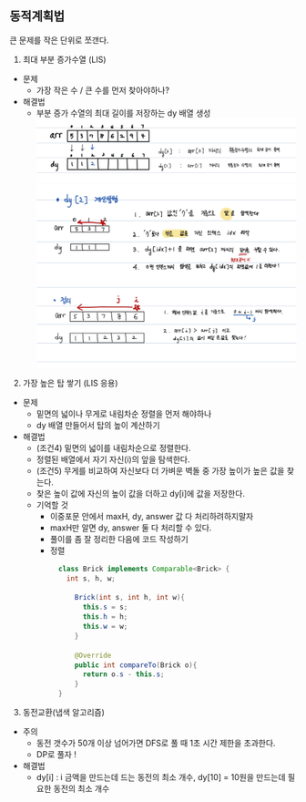 ## 동적계획법 
큰 문제를 작은 단위로 쪼갠다.

1. 최대 부분 증가수열 (LIS)
- 문제
  - 가장 작은 수 / 큰 수를 먼저 찾아야하나?
- 해결법
  - 부분 증가 수열의 최대 길이를 저장하는 dy 배열 생성 
    ![img.png](최대부분증가수열/dy배열.png)
  ![img.png](최대부분증가수열/dy[2]계산방법.png)
  ![img_1.png](최대부분증가수열/풀이법.png)

2. 가장 높은 탑 쌓기 (LIS 응용)
- 문제
  - 밑면의 넓이나 무게로 내림차순 정렬을 먼저 해야하나
  - dy 배열 만들어서 탑의 높이 계산하기
- 해결법
  - (조건4) 밑면의 넓이를 내림차순으로 정렬한다.
  - 정렬된 배열에서 자기 자신(i)의 앞을 탐색한다.
  - (조건5) 무게를 비교하여 자신보다 더 가벼운 벽돌 중 가장 높이가 높은 값을 찾는다.
  - 찾은 높이 값에 자신의 높이 값을 더하고 dy[i]에 값을 저장한다.
  - 기억할 것
    - 이중포문 안에서 maxH, dy, answer 값 다 처리하려하지말자
    - maxH만 알면 dy, answer 둘 다 처리할 수 있다.
    - 풀이를 좀 잘 정리한 다음에 코드 작성하기
    - 정렬 
      ```java
        class Brick implements Comparable<Brick> {
          int s, h, w;
          
            Brick(int s, int h, int w){
              this.s = s;
              this.h = h;
              this.w = w;
            }

            @Override
            public int compareTo(Brick o){
              return o.s - this.s;
            }
        } 
      ```
3. 동전교환(냅색 알고리즘)
- 주의
  - 동전 갯수가 50개 이상 넘어가면 DFS로 풀 때 1초 시간 제한을 초과한다. 
  - DP로 풀자 !
- 해결법
  - dy[i] : i 금액을 만드는데 드는 동전의 최소 개수, dy[10] = 10원을 만드는데 필요한 동전의 최소 개수 